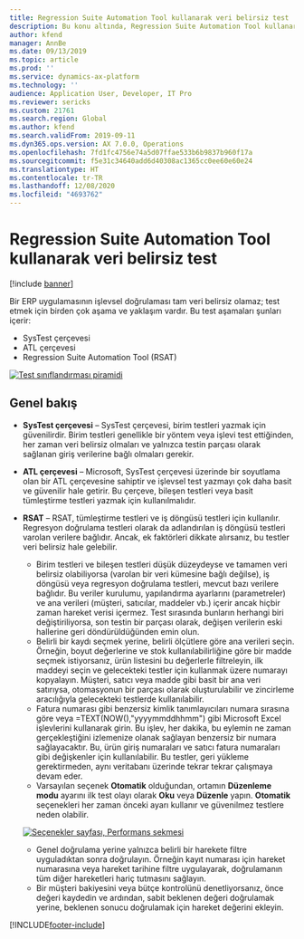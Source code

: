 ```yaml
---
title: Regression Suite Automation Tool kullanarak veri belirsiz test
description: Bu konu altında, Regression Suite Automation Tool kullanarak veri belirsiz test yapma önerileri tartışılmaktadır.
author: kfend
manager: AnnBe
ms.date: 09/13/2019
ms.topic: article
ms.prod: ''
ms.service: dynamics-ax-platform
ms.technology: ''
audience: Application User, Developer, IT Pro
ms.reviewer: sericks
ms.custom: 21761
ms.search.region: Global
ms.author: kfend
ms.search.validFrom: 2019-09-11
ms.dyn365.ops.version: AX 7.0.0, Operations
ms.openlocfilehash: 7fd1fc4756e74a5d07ffae533b6b9837b960f17a
ms.sourcegitcommit: f5e31c34640add6d40308ac1365cc0ee60e60e24
ms.translationtype: HT
ms.contentlocale: tr-TR
ms.lasthandoff: 12/08/2020
ms.locfileid: "4693762"
---
```

# <a name="data-agnostic-testing-using-the-regression-suite-automation-tool"></a>Regression Suite Automation Tool kullanarak veri belirsiz test

[!include [banner](../includes/banner.md)]

Bir ERP uygulamasının işlevsel doğrulaması tam veri belirsiz olamaz; test etmek için birden çok aşama ve yaklaşım vardır. Bu test aşamaları şunları içerir:  

- SysTest çerçevesi
- ATL çerçevesi
- Regression Suite Automation Tool (RSAT)

[![Test sınıflandırması piramidi](./media/rsat-data-agnostic-testing-01.PNG)](./media/rsat-data-agnostic-testing-01.PNG)

## <a name="overview"></a>Genel bakış
-   **SysTest çerçevesi** – SysTest çerçevesi, birim testleri yazmak için güvenilirdir. Birim testleri genellikle bir yöntem veya işlevi test ettiğinden, her zaman veri belirsiz olmaları ve yalnızca testin parçası olarak sağlanan giriş verilerine bağlı olmaları gerekir.
-   **ATL çerçevesi** – Microsoft, SysTest çerçevesi üzerinde bir soyutlama olan bir ATL çerçevesine sahiptir ve işlevsel test yazmayı çok daha basit ve güvenilir hale getirir. Bu çerçeve, bileşen testleri veya basit tümleştirme testleri yazmak için kullanılmalıdır.
-   **RSAT** – RSAT, tümleştirme testleri ve iş döngüsü testleri için kullanılır. Regresyon doğrulama testleri olarak da adlandırılan iş döngüsü testleri varolan verilere bağlıdır. Ancak, ek faktörleri dikkate alırsanız, bu testler veri belirsiz hale gelebilir. 

    - Birim testleri ve bileşen testleri düşük düzeydeyse ve tamamen veri belirsiz olabiliyorsa (varolan bir veri kümesine bağlı değilse), iş döngüsü veya regresyon doğrulama testleri, mevcut bazı verilere bağlıdır. Bu veriler kurulumu, yapılandırma ayarlarını (parametreler) ve ana verileri (müşteri, satıcılar, maddeler vb.) içerir ancak hiçbir zaman hareket verisi içermez. Test sırasında bunların herhangi biri değiştiriliyorsa, son testin bir parçası olarak, değişen verilerin eski hallerine geri döndürüldüğünden emin olun.
    - Belirli bir kaydı seçmek yerine, belirli ölçütlere göre ana verileri seçin. Örneğin, boyut değerlerine ve stok kullanılabilirliğine göre bir madde seçmek istiyorsanız, ürün listesini bu değerlerle filtreleyin, ilk maddeyi seçin ve gelecekteki testler için kullanmak üzere numarayı kopyalayın. Müşteri, satıcı veya madde gibi basit bir ana veri satırıysa, otomasyonun bir parçası olarak oluşturulabilir ve zincirleme aracılığıyla gelecekteki testlerde kullanılabilir. 
    - Fatura numarası gibi benzersiz kimlik tanımlayıcıları numara sırasına göre veya =TEXT(NOW(),"yyyymmddhhmm") gibi Microsoft Excel işlevlerini kullanarak girin. Bu işlev, her dakika, bu eylemin ne zaman gerçekleştiğini izlemenize olanak sağlayan benzersiz bir numara sağlayacaktır. Bu, ürün giriş numaraları ve satıcı fatura numaraları gibi değişkenler için kullanılabilir. Bu testler, geri yükleme gerektirmeden, aynı veritabanı üzerinde tekrar tekrar çalışmaya devam eder.
    - Varsayılan seçenek **Otomatik** olduğundan, ortamın **Düzenleme modu** ayarını ilk test olayı olarak **Oku** veya **Düzenle** yapın. **Otomatik** seçenekleri her zaman önceki ayarı kullanır ve güvenilmez testlere neden olabilir. 
 
    [![Seçenekler sayfası, Performans sekmesi](./media/rsat-data-agnostic-testing-02.PNG)](./media/rsat-data-agnostic-testing-02.PNG)
 
    - Genel doğrulama yerine yalnızca belirli bir harekete filtre uyguladıktan sonra doğrulayın. Örneğin kayıt numarası için hareket numarasına veya hareket tarihine filtre uygulayarak, doğrulamanın tüm diğer hareketleri hariç tutmasını sağlayın. 
    - Bir müşteri bakiyesini veya bütçe kontrolünü denetliyorsanız, önce değeri kaydedin ve ardından, sabit beklenen değeri doğrulamak yerine, beklenen sonucu doğrulamak için hareket değerini ekleyin. 
 


[!INCLUDE[footer-include](../../../includes/footer-banner.md)]